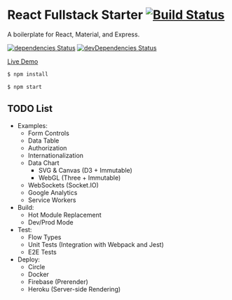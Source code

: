 # React Fullstack Starter [![Build Status](https://circleci.com/gh/Shyam-Chen/React-Fullstack-Starter.png)](https://circleci.com/gh/Shyam-Chen/React-Fullstack-Starter)

A boilerplate for React, Material, and Express.

[![dependencies Status](https://david-dm.org/Shyam-Chen/React-Fullstack-Starter/status.svg)](https://david-dm.org/Shyam-Chen/React-Fullstack-Starter)
[![devDependencies Status](https://david-dm.org/Shyam-Chen/React-Fullstack-Starter/dev-status.svg)](https://david-dm.org/Shyam-Chen/React-Fullstack-Starter?type=dev)

[Live Demo](https://react-by-example.firebaseapp.com/)

```bash
$ npm install
```

```bash
$ npm start
```

## TODO List

* Examples:
  * Form Controls
  * Data Table
  * Authorization
  * Internationalization
  * Data Chart
    * SVG & Canvas (D3 + Immutable)
    * WebGL (Three + Immutable)
  * WebSockets (Socket.IO)
  * Google Analytics
  * Service Workers
* Build:
  * Hot Module Replacement
  * Dev/Prod Mode
* Test:
  * Flow Types
  * Unit Tests (Integration with Webpack and Jest)
  * E2E Tests
* Deploy:
  * Circle
  * Docker
  * Firebase (Prerender)
  * Heroku (Server-side Rendering)
